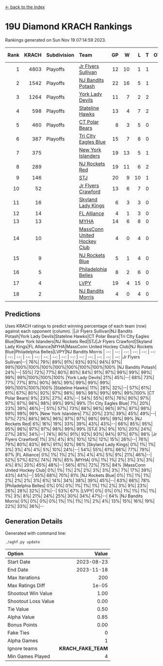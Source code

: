 [<- back to the index](readme.md)
# 19U Diamond KRACH Rankings
Rankings generated on Sun Nov 19 07:14:59 2023.

Rank|KRACH|Subdivision|Team|GP|W|L|T|OTW|OTL|SoS|Exp Wins|Win Diff
---:|---:|:---|:---|---:|---:|---:|---:|---:|---:|---:|---:|---:
1|4803|Playoffs|[Jr Flyers Sullivan](https://gamesheetstats.com/seasons/3663/teams/140859/schedule)|12|10|1|1|1|0|744|11.3|-0.0
2|1542|Playoffs|[NJ Bandits Potash](https://gamesheetstats.com/seasons/3663/teams/140857/schedule)|22|16|5|1|0|0|933|17.3|-0.0
3|1264|Playoffs|[York Lady Devils](https://gamesheetstats.com/seasons/3663/teams/140856/schedule)|11|7|2|2|0|0|788|8.8|-0.0
4|598|Playoffs|[Stateline Hawks](https://gamesheetstats.com/seasons/3663/teams/141851/schedule)|13|4|7|2|0|1|1739|5.8|-0.0
5|460|Playoffs|[CT Polar Bears](https://gamesheetstats.com/seasons/3663/teams/140853/schedule)|8|3|5|0|0|0|1661|3.8|-0.0
6|387|Playoffs|[Tri CIty Eagles Blue](https://gamesheetstats.com/seasons/3663/teams/140852/schedule)|15|7|8|0|1|0|1057|7.8|-0.0
7|375||[New York Islanders](https://gamesheetstats.com/seasons/3663/teams/140861/schedule)|19|13|5|1|0|0|325|14.3|-0.0
8|289||[NJ Rockets Red](https://gamesheetstats.com/seasons/3663/teams/140855/schedule)|19|11|6|2|1|1|555|12.8|-0.0
9|146||[STJ](https://gamesheetstats.com/seasons/3663/teams/140858/schedule)|20|9|10|1|0|0|488|10.4|0.0
10|52||[Jr Flyers Crawford](https://gamesheetstats.com/seasons/3663/teams/140862/schedule)|13|6|7|0|0|1|134|6.9|0.0
11|16||[Skyland Lady Kings](https://gamesheetstats.com/seasons/3663/teams/140865/schedule)|6|3|3|0|0|0|99|3.9|0.0
12|14||[FL Alliance](https://gamesheetstats.com/seasons/3663/teams/156907/schedule)|4|1|3|0|0|0|323|1.9|0.0
13|13||[MYHA](https://gamesheetstats.com/seasons/3663/teams/140863/schedule)|14|6|8|0|0|0|90|6.9|0.0
14|10||[MassConn United Hockey Club](https://gamesheetstats.com/seasons/3663/teams/140854/schedule)|4|0|4|0|0|0|578|0.9|0.0
15|9||[NJ Rockets Blue](https://gamesheetstats.com/seasons/3663/teams/140867/schedule)|5|1|4|0|0|0|191|1.9|0.0
16|5||[Philadelphia Belles](https://gamesheetstats.com/seasons/3663/teams/140864/schedule)|8|2|6|0|0|0|40|2.9|0.0
17|4||[LVPY](https://gamesheetstats.com/seasons/3663/teams/140860/schedule)|19|4|15|0|0|0|210|4.9|0.0
18|2||[NJ Bandits Morris](https://gamesheetstats.com/seasons/3663/teams/140866/schedule)|4|0|4|0|0|0|162|0.9|0.0

## Predictions
Uses KRACH ratings to predict winning percentage of each team (row) against each opponent (column).
||Jr Flyers Sullivan|NJ Bandits Potash|York Lady Devils|Stateline Hawks|CT Polar Bears|Tri CIty Eagles Blue|New York Islanders|NJ Rockets Red|STJ|Jr Flyers Crawford|Skyland Lady Kings|FL Alliance|MYHA|MassConn United Hockey Club|NJ Rockets Blue|Philadelphia Belles|LVPY|NJ Bandits Morris
| --: | --: | --: | --: | --: | --: | --: | --: | --: | --: | --: | --: | --: | --: | --: | --: | --: | --: | --: 
|Jr Flyers Sullivan|--| 76%| 79%| 89%| 91%| 93%| 93%| 94%| 97%| 99%|100%|100%|100%|100%|100%|100%|100%|100%
|NJ Bandits Potash| 24%|--| 55%| 72%| 77%| 80%| 80%| 84%| 91%| 97%| 99%| 99%| 99%| 99%| 99%|100%|100%|100%
|York Lady Devils| 21%| 45%|--| 68%| 73%| 77%| 77%| 81%| 90%| 96%| 99%| 99%| 99%| 99%| 99%|100%|100%|100%
|Stateline Hawks| 11%| 28%| 32%|--| 57%| 61%| 61%| 67%| 80%| 92%| 97%| 98%| 98%| 98%| 99%| 99%| 99%|100%
|CT Polar Bears|  9%| 23%| 27%| 43%|--| 54%| 55%| 61%| 76%| 90%| 97%| 97%| 97%| 98%| 98%| 99%| 99%| 99%
|Tri CIty Eagles Blue|  7%| 20%| 23%| 39%| 46%|--| 51%| 57%| 73%| 88%| 96%| 96%| 97%| 97%| 98%| 99%| 99%| 99%
|New York Islanders|  7%| 20%| 23%| 39%| 45%| 49%|--| 57%| 72%| 88%| 96%| 96%| 97%| 97%| 98%| 99%| 99%| 99%
|NJ Rockets Red|  6%| 16%| 19%| 33%| 39%| 43%| 43%|--| 66%| 85%| 95%| 95%| 96%| 97%| 97%| 98%| 99%| 99%
|STJ|  3%|  9%| 10%| 20%| 24%| 27%| 28%| 34%|--| 74%| 90%| 91%| 92%| 93%| 94%| 97%| 97%| 98%
|Jr Flyers Crawford|  1%|  3%|  4%|  8%| 10%| 12%| 12%| 15%| 26%|--| 76%| 79%| 80%| 83%| 86%| 91%| 92%| 96%
|Skyland Lady Kings|  0%|  1%|  1%|  3%|  3%|  4%|  4%|  5%| 10%| 24%|--| 54%| 55%| 61%| 66%| 77%| 79%| 87%
|FL Alliance|  0%|  1%|  1%|  2%|  3%|  4%|  4%|  5%|  9%| 21%| 46%|--| 52%| 57%| 62%| 74%| 76%| 85%
|MYHA|  0%|  1%|  1%|  2%|  3%|  3%|  3%|  4%|  8%| 20%| 45%| 48%|--| 56%| 61%| 72%| 75%| 84%
|MassConn United Hockey Club|  0%|  1%|  1%|  2%|  2%|  3%|  3%|  3%|  7%| 17%| 39%| 43%| 44%|--| 55%| 68%| 70%| 81%
|NJ Rockets Blue|  0%|  1%|  1%|  1%|  2%|  2%|  2%|  3%|  6%| 14%| 34%| 38%| 39%| 45%|--| 63%| 66%| 78%
|Philadelphia Belles|  0%|  0%|  0%|  1%|  1%|  1%|  1%|  2%|  3%|  9%| 23%| 26%| 28%| 32%| 37%|--| 53%| 67%
|LVPY|  0%|  0%|  0%|  1%|  1%|  1%|  1%|  1%|  3%|  8%| 21%| 24%| 25%| 30%| 34%| 47%|--| 64%
|NJ Bandits Morris|  0%|  0%|  0%|  0%|  1%|  1%|  1%|  1%|  2%|  4%| 13%| 15%| 16%| 19%| 22%| 33%| 36%|--

## Generation Details

Generated with command line:
```
./aghf.py update
```

| Option | Value |
| :----- | ----: |
| Start Date | 2023-08-23 |
| End Date | 2023-11-18 |
| Max Iterations | 200 |
| Max Ratings Diff | 1e-05 |
| Shootout Win Value | 1.00 |
| Shootout Loss Value | 0.00 |
| Tie Value | 0.50 |
| Alpha Value | 0.85 |
| Bonus Points | 0.00 |
| Fake Ties | 0 |
| Alpha Games | 1 |
| Ignore teams | __KRACH_FAKE_TEAM__ |
| Min Games Played | 4 |

